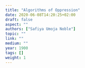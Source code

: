 ```yaml
---
title: "Algorithms of Oppression"
date: 2020-06-08T14:20:25+02:00
draft: false
aspect: ""
authors: ["Safiya Umoja Noble"]
topic: ""
link: ""
medium: ""
year: 1900
tags: []
weight: 1
---
```

